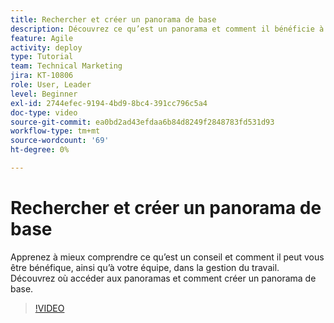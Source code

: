 ```yaml
---
title: Rechercher et créer un panorama de base
description: Découvrez ce qu’est un panorama et comment il bénéficie à votre équipe, comment trouver un panorama et comment en créer un vous-même.
feature: Agile
activity: deploy
type: Tutorial
team: Technical Marketing
jira: KT-10806
role: User, Leader
level: Beginner
exl-id: 2744efec-9194-4bd9-8bc4-391cc796c5a4
doc-type: video
source-git-commit: ea0bd2ad43efdaa6b84d8249f2848783fd531d93
workflow-type: tm+mt
source-wordcount: '69'
ht-degree: 0%

---
```


# Rechercher et créer un panorama de base

Apprenez à mieux comprendre ce qu’est un conseil et comment il peut vous être bénéfique, ainsi qu’à votre équipe, dans la gestion du travail. Découvrez où accéder aux panoramas et comment créer un panorama de base.

>[!VIDEO](https://video.tv.adobe.com/v/346548/?quality=12&learn=on)
